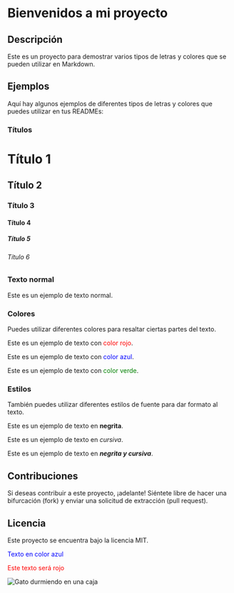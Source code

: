 # Bienvenidos a mi proyecto

## Descripción

Este es un proyecto para demostrar varios tipos de letras y colores que se pueden utilizar en Markdown.

## Ejemplos

Aquí hay algunos ejemplos de diferentes tipos de letras y colores que puedes utilizar en tus READMEs:

### Títulos

# Título 1
## Título 2
### Título 3
#### Título 4
##### Título 5
###### Título 6

### Texto normal

Este es un ejemplo de texto normal.

### Colores

Puedes utilizar diferentes colores para resaltar ciertas partes del texto.

Este es un ejemplo de texto con <span style="color:red">color rojo</span>.

Este es un ejemplo de texto con <span style="color:blue">color azul</span>.

Este es un ejemplo de texto con <span style="color:green">color verde</span>.

### Estilos

También puedes utilizar diferentes estilos de fuente para dar formato al texto.

Este es un ejemplo de texto en **negrita**.

Este es un ejemplo de texto en *cursiva*.

Este es un ejemplo de texto en ***negrita y cursiva***.

## Contribuciones

Si deseas contribuir a este proyecto, ¡adelante! Siéntete libre de hacer una bifurcación (fork) y enviar una solicitud de extracción (pull request).

## Licencia

Este proyecto se encuentra bajo la licencia MIT.

<span style="color:blue">Texto en color azul</span>

<font color="red">Este texto será rojo</font>

![Gato durmiendo en una caja](/media/images/tringle-purple.jpg)
